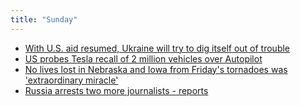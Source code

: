 ```yaml
---
title: "Sunday"
---
```


- [With U.S. aid resumed, Ukraine will try to dig itself out of trouble](https://www.washingtonpost.com/national-security/2024/04/27/us-aid-ukraine-russia-what-comes-next/)
- [US probes Tesla recall of 2 million vehicles over Autopilot](https://www.reuters.com/business/autos-transportation/us-probes-tesla-recall-2-million-vehicles-over-autopilot-citing-concerns-2024-04-26/)
- [No lives lost in Nebraska and Iowa from Friday's tornadoes was 'extraordinary miracle'](https://omaha.com/news/local/weather/no-lives-lost-in-nebraska-and-iowa-from-fridays-tornadoes-was-extraordinary-miracle/article_313cd326-0507-11ef-9fac-ab93febe07c1.html#tracking-source=home-top-story)
- [Russia arrests two more journalists - reports](https://www.bbc.com/news/world-europe-68915764)